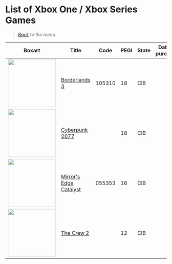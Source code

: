 # List of Xbox One / Xbox Series Games


> *[Back](../games.md) to the menu*



| Boxart | Title | Code | PEGI | State | Date of purchase | Score Metacritic | Description |  
| --- | --- | --- | --- | --- | --- | --- | --- |
| <img src="https://images.launchbox-app.com//79ac4db8-9a45-4fbe-90d4-2ebe418da487.jpg" width="150"> | [Borderlands 3](https://fr.wikipedia.org/wiki/Borderlands_3) | 105310 | 18 | CIB | | 82 | |
| <img src="https://images.launchbox-app.com//c4a6d10b-87c7-4046-b5f3-ee889c033744.png" width="150"> | [Cyberpunk 2077](https://fr.wikipedia.org/wiki/Cyberpunk_2077) | | 18 | CIB | | 87 | Edition Day One |
| <img src="https://images.launchbox-app.com//10bab74a-6395-46a5-915e-a8c73104fc45.jpg" width="150"> | [Mirror's Edge Catalyst](https://en.wikipedia.org/wiki/Mirror%27s_Edge_Catalyst) | 055353 | 16 | CIB | | 72 | |
| <img src="https://images.launchbox-app.com//b48aef5f-1331-4fb8-9fe6-67d4aa34a1cd.jpg" width="150"> | [The Crew 2](https://fr.wikipedia.org/wiki/The_Crew_2) | | 12 | CIB | | 69 | Deluxe Edition |
